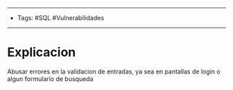 ------------    
- Tags: #SQL #Vulnerabilidades
------------    

# Explicacion

Abusar errores en la validacion de entradas, ya sea en pantallas de login o algun formulario de busqueda
